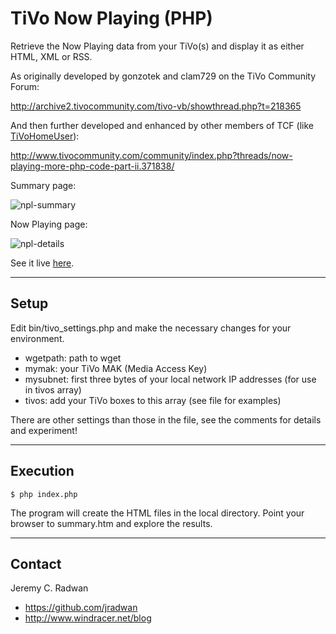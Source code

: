 # TiVo Now Playing (PHP)
Retrieve the Now Playing data from your TiVo(s) and display it as either HTML, XML or RSS.

As originally developed by gonzotek and clam729 on the TiVo Community Forum:

http://archive2.tivocommunity.com/tivo-vb/showthread.php?t=218365

And then further developed and enhanced by other members of TCF (like [TiVoHomeUser](https://github.com/TiVoHomeUser/tivo_now_playing)):

http://www.tivocommunity.com/community/index.php?threads/now-playing-more-php-code-part-ii.371838/

Summary page:

![npl-summary](https://github.com/jradwan/tivo_now_playing/blob/master/images/screenshot-summary.png)

Now Playing page:

![npl-details](https://github.com/jradwan/tivo_now_playing/blob/master/images/screenshot-npl.png)

See it live [here](https://www.windracer.net/tivo/summary.htm).

- - -
## Setup
Edit bin/tivo_settings.php and make the necessary changes for your environment.
* wgetpath: path to wget
* mymak: your TiVo MAK (Media Access Key)
* mysubnet: first three bytes of your local network IP addresses (for use in tivos array)
* tivos: add your TiVo boxes to this array (see file for examples)

There are other settings than those in the file, see the comments for details and experiment!

- - -
## Execution
`$ php index.php`

The program will create the HTML files in the local directory. Point your browser to summary.htm and explore the results.

- - -
## Contact

Jeremy C. Radwan

- https://github.com/jradwan
- http://www.windracer.net/blog
